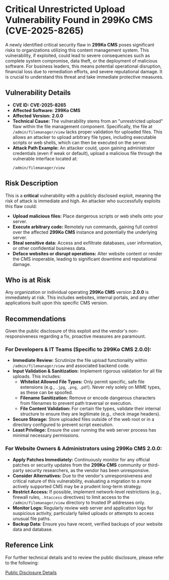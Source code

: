 # Critical Unrestricted Upload Vulnerability Found in **299Ko CMS** (**CVE-2025-8265**)

A newly identified critical security flaw in **299Ko CMS** poses significant risks to organizations utilizing this content management system. This vulnerability, if exploited, could lead to severe consequences such as complete system compromise, data theft, or the deployment of malicious software. For business leaders, this means potential operational disruption, financial loss due to remediation efforts, and severe reputational damage. It is crucial to understand this threat and take immediate protective measures.

## Vulnerability Details

*   **CVE ID:** **CVE-2025-8265**
*   **Affected Software:** **299Ko CMS**
*   **Affected Version:** **2.0.0**
*   **Technical Cause:** The vulnerability stems from an "unrestricted upload" flaw within the file management component. Specifically, the file at `/admin/filemanager/view` lacks proper validation for uploaded files. This allows an attacker to upload arbitrary file types, including executable scripts or web shells, which can then be executed on the server.
*   **Attack Path Example:** An attacker could, upon gaining administrator credentials (even if weak or default), upload a malicious file through the vulnerable interface located at:
    ```
    /admin/filemanager/view
    ```

## Risk Description

This is a **critical** vulnerability with a publicly disclosed exploit, meaning the risk of attack is immediate and high. An attacker who successfully exploits this flaw could:

*   **Upload malicious files:** Place dangerous scripts or web shells onto your server.
*   **Execute arbitrary code:** Remotely run commands, gaining full control over the affected **299Ko CMS** instance and potentially the underlying server.
*   **Steal sensitive data:** Access and exfiltrate databases, user information, or other confidential business data.
*   **Deface websites or disrupt operations:** Alter website content or render the CMS inoperable, leading to significant downtime and reputational damage.

## Who is at Risk

Any organization or individual operating **299Ko CMS** version **2.0.0** is immediately at risk. This includes websites, internal portals, and any other applications built upon this specific CMS version.

## Recommendations

Given the public disclosure of this exploit and the vendor's non-responsiveness regarding a fix, proactive measures are paramount.

### For Developers & IT Teams (Specific to 299Ko CMS 2.0.0):

*   **Immediate Review:** Scrutinize the file upload functionality within `/admin/filemanager/view` and associated backend code.
*   **Input Validation & Sanitization:** Implement rigorous validation for all file uploads. This includes:
    *   **Whitelist Allowed File Types:** Only permit specific, safe file extensions (e.g., `.jpg`, `.png`, `.pdf`). Never rely solely on MIME types, as these can be spoofed.
    *   **Filename Sanitization:** Remove or encode dangerous characters from filenames to prevent path traversal or execution.
    *   **File Content Validation:** For certain file types, validate their internal structure to ensure they are legitimate (e.g., check image headers).
*   **Secure Storage:** Store uploaded files outside of the web root or in a directory configured to prevent script execution.
*   **Least Privilege:** Ensure the user running the web server process has minimal necessary permissions.

### For Website Owners & Administrators using 299Ko CMS 2.0.0:

*   **Apply Patches Immediately:** Continuously monitor for any official patches or security updates from the **299Ko CMS** community or third-party security researchers, as the vendor has been unresponsive.
*   **Consider Alternatives:** Due to the vendor's unresponsiveness and critical nature of this vulnerability, evaluating a migration to a more actively supported CMS may be a prudent long-term strategy.
*   **Restrict Access:** If possible, implement network-level restrictions (e.g., firewall rules, `.htaccess` directives) to limit access to the `/admin/filemanager/view` directory to trusted IP addresses only.
*   **Monitor Logs:** Regularly review web server and application logs for suspicious activity, particularly failed uploads or attempts to access unusual file paths.
*   **Backup Data:** Ensure you have recent, verified backups of your website data and database.

## Reference Link

For further technical details and to review the public disclosure, please refer to the following:

[Public Disclosure Details](https://github.com/loopholesgenius/cve/blob/main/There%20is%20a%20file%20management%20section%20in%20the%20background%20management%20(1).pdf)